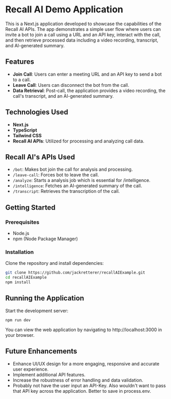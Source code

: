 # Recall AI Demo Application

This is a Next.js application developed to showcase the capabilities of the Recall AI APIs. The app demonstrates a simple user flow where users can invite a bot to join a call using a URL and an API key, interact with the call, and then retrieve processed data including a video recording, transcript, and AI-generated summary.

## Features

- **Join Call**: Users can enter a meeting URL and an API key to send a bot to a call.
- **Leave Call**: Users can disconnect the bot from the call.
- **Data Retrieval**: Post-call, the application provides a video recording, the call's transcript, and an AI-generated summary.

## Technologies Used

- **Next.js**
- **TypeScript**
- **Tailwind CSS**
- **Recall AI APIs**: Utilized for processing and analyzing call data.

## Recall AI's APIs Used

- `/bot`: Makes bot join the call for analysis and processing.
- `/leave-call`: Forces bot to leave the call.
- `/analyze`: Starts a analysis job which is essential for /intelligence.
- `/intelligence`: Fetches an AI-generated summary of the call.
- `/transcript`: Retrieves the transcription of the call.

## Getting Started

### Prerequisites

- Node.js
- npm (Node Package Manager)

### Installation

Clone the repository and install dependencies:

```bash
git clone https://github.com/jackretterer/recallAIExample.git
cd recallAIExample
npm install
```

## Running the Application
Start the development server:
```
npm run dev
```

You can view the web application by navigating to http://localhost:3000 in your browser.

## Future Enhancements
- Enhance UI/UX design for a more engaging, responsive and accurate user experience.
- Implement additional API features.
- Increase the robustness of error handling and data validation.
- Probably not have the user input an API-Key. Also wouldn't want to pass that API key across the application. Better to save in process.env. 